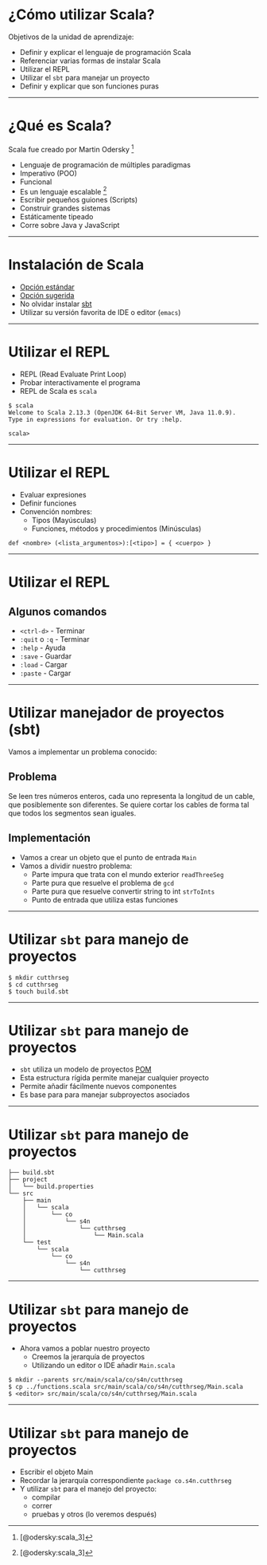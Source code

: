 # ¿Cómo utilizar Scala?

Objetivos de la unidad de aprendizaje:

* Definir y explicar el lenguaje de programación Scala
* Referenciar varias formas de instalar Scala
* Utilizar el REPL
* Utilizar el `sbt` para manejar un proyecto
* Definir y explicar que son funciones puras

---

# ¿Qué es Scala?

Scala fue creado por Martin Odersky [^fn1]

* Lenguaje de programación de múltiples paradigmas
* Imperativo (POO)
* Funcional
* Es un lenguaje escalable [^fn1]
* Escribir pequeños guiones (Scripts)
* Construir grandes sistemas
* Estáticamente tipeado
* Corre sobre Java y JavaScript

[^fn1]: [@odersky:scala_3]
[^fn2]: [@platcha:grokking_fp]

---

# Instalación de Scala

* [Opción estándar](https://docs.scala-lang.org/getting-started/index.html)
* [Opción sugerida](https://sdkman.io/)
* No olvidar instalar [sbt](https://www.scala-sbt.org/)
* Utilizar su versión favorita de IDE o editor (`emacs`)

---

# Utilizar el REPL

* REPL (Read Evaluate Print Loop)
* Probar interactivamente el programa
* REPL de Scala es `scala`

``` {.bash}
$ scala
Welcome to Scala 2.13.3 (OpenJDK 64-Bit Server VM, Java 11.0.9).
Type in expressions for evaluation. Or try :help.

scala>
```

---

# Utilizar el REPL

* Evaluar expresiones
* Definir funciones
* Convención nombres:
  * Tipos (Mayúsculas)
  * Funciones, métodos y procedimientos (Minúsculas)

``` {.scala}
def <nombre> (<lista_argumentos>):[<tipo>] = { <cuerpo> }
```

---

# Utilizar el REPL

## Algunos comandos
* `<ctrl-d>` - Terminar
* `:quit` o `:q` - Terminar
* `:help` - Ayuda
* `:save` - Guardar
* `:load` - Cargar
* `:paste` - Cargar

---

# Utilizar manejador de proyectos (sbt)

Vamos a implementar un problema conocido:

## Problema

Se leen tres números enteros, cada uno representa la longitud de un
cable, que posiblemente son diferentes. Se quiere cortar los cables de
forma tal que todos los segmentos sean iguales.

## Implementación

* Vamos a crear un objeto que el punto de entrada `Main`
* Vamos a dividir nuestro problema:
  * Parte impura que trata con el mundo exterior `readThreeSeg`
  * Parte pura que resuelve el problema de `gcd`
  * Parte pura que resuelve convertir string to int `strToInts`
  * Punto de entrada que utiliza estas funciones

---

# Utilizar `sbt` para manejo de proyectos

``` {.bash}
$ mkdir cutthrseg
$ cd cutthrseg
$ touch build.sbt
```

---

# Utilizar `sbt` para manejo de proyectos

* `sbt` utiliza un modelo de proyectos [POM](https://maven.apache.org/guides/introduction/introduction-to-the-pom.html#:~:text=A%20Project%20Object%20Model%20or,default%20values%20for%20most%20projects)
* Esta estructura rígida permite manejar cualquier proyecto
* Permite añadir fácilmente nuevos componentes
* Es base para para manejar subproyectos asociados

---

# Utilizar `sbt` para manejo de proyectos

``` {.bash}
├── build.sbt
├── project
│   └── build.properties
└── src
    ├── main
    │   └── scala
    │       └── co
    │           └── s4n
    │               └── cutthrseg
    │                   └── Main.scala
    └── test
        └── scala
            └── co
                └── s4n
                    └── cutthrseg
```

---

# Utilizar `sbt` para manejo de proyectos

* Ahora vamos a poblar nuestro proyecto
  * Creemos la jerarquía de proyectos
  * Utilizando un editor o IDE añadir `Main.scala`

``` {.bash}x
$ mkdir --parents src/main/scala/co/s4n/cutthrseg
$ cp ../functions.scala src/main/scala/co/s4n/cutthrseg/Main.scala
$ <editor> src/main/scala/co/s4n/cutthrseg/Main.scala
```

---

# Utilizar `sbt` para manejo de proyectos

* Escribir el objeto Main
* Recordar la jerarquía correspondiente `package co.s4n.cutthrseg`
* Y utilizar `sbt` para el manejo del proyecto:
  * compilar
  * correr
  * pruebas y otros (lo veremos después)
